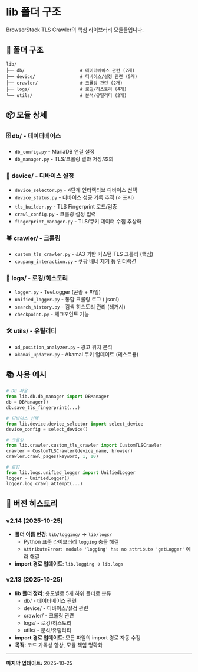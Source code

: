 # lib 폴더 구조

BrowserStack TLS Crawler의 핵심 라이브러리 모듈들입니다.

## 📁 폴더 구조

```
lib/
├── db/                     # 데이터베이스 관련 (2개)
├── device/                 # 디바이스/설정 관련 (5개)
├── crawler/                # 크롤링 관련 (2개)
├── logs/                   # 로깅/히스토리 (4개)
└── utils/                  # 분석/유틸리티 (2개)
```

## 📦 모듈 상세

### 🗄️ db/ - 데이터베이스
- `db_config.py` - MariaDB 연결 설정
- `db_manager.py` - TLS/크롤링 결과 저장/조회

### 📱 device/ - 디바이스 설정
- `device_selector.py` - 4단계 인터랙티브 디바이스 선택
- `device_status.py` - 디바이스 성공 기록 추적 (⭐ 표시)
- `tls_builder.py` - TLS Fingerprint 로드/검증
- `crawl_config.py` - 크롤링 설정 입력
- `fingerprint_manager.py` - TLS/쿠키 데이터 수집 추상화

### 🕷️ crawler/ - 크롤링
- `custom_tls_crawler.py` - JA3 기반 커스텀 TLS 크롤러 (핵심)
- `coupang_interaction.py` - 쿠팡 배너 제거 등 인터랙션

### 📝 logs/ - 로깅/히스토리
- `logger.py` - TeeLogger (콘솔 + 파일)
- `unified_logger.py` - 통합 크롤링 로그 (.jsonl)
- `search_history.py` - 검색 히스토리 관리 (레거시)
- `checkpoint.py` - 체크포인트 기능

### 🛠️ utils/ - 유틸리티
- `ad_position_analyzer.py` - 광고 위치 분석
- `akamai_updater.py` - Akamai 쿠키 업데이트 (테스트용)

## 📚 사용 예시

```python
# DB 사용
from lib.db.db_manager import DBManager
db = DBManager()
db.save_tls_fingerprint(...)

# 디바이스 선택
from lib.device.device_selector import select_device
device_config = select_device()

# 크롤링
from lib.crawler.custom_tls_crawler import CustomTLSCrawler
crawler = CustomTLSCrawler(device_name, browser)
crawler.crawl_pages(keyword, 1, 10)

# 로깅
from lib.logs.unified_logger import UnifiedLogger
logger = UnifiedLogger()
logger.log_crawl_attempt(...)
```

## 🔄 버전 히스토리

### v2.14 (2025-10-25)
- **폴더 이름 변경**: `lib/logging/` → `lib/logs/`
  - Python 표준 라이브러리 `logging` 충돌 해결
  - `AttributeError: module 'logging' has no attribute 'getLogger'` 에러 해결
- **import 경로 업데이트**: `lib.logging` → `lib.logs`

### v2.13 (2025-10-25)
- **lib 폴더 정리**: 용도별로 5개 하위 폴더로 분류
  - db/ - 데이터베이스 관련
  - device/ - 디바이스/설정 관련
  - crawler/ - 크롤링 관련
  - logs/ - 로깅/히스토리
  - utils/ - 분석/유틸리티
- **import 경로 업데이트**: 모든 파일의 import 경로 자동 수정
- **목적**: 코드 가독성 향상, 모듈 책임 명확화

---

**마지막 업데이트:** 2025-10-25
